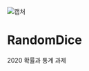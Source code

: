![캡처](https://user-images.githubusercontent.com/61714078/113304591-251edd80-933d-11eb-89c6-0931a2c624a0.PNG)
# RandomDice
2020 확률과 통계 과제
